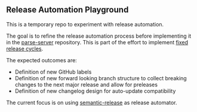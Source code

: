 ## Release Automation Playground

This is a temporary repo to experiment with release automation.

The goal is to refine the release automation process before implementing it in the [parse-server](https://github.com/parse-community/parse-server) repository. This is part of the effort to implement [fixed release cycles](https://github.com/parse-community/parse-server/issues/7271).

The expected outcomes are:
- Definition of new GitHub labels
- Definition of new forward looking branch structure to collect breaking changes to the next major release and allow for preleases
- Definition of new changelog design for auto-update compatibility

The current focus is on using [semantic-release](https://github.com/semantic-release/semantic-release) as release automator.
